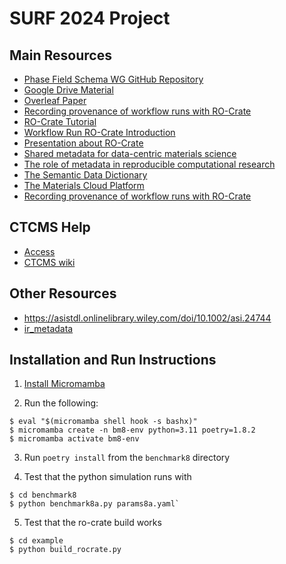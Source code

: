 # SURF 2024 Project

## Main Resources

 - [Phase Field Schema WG GitHub Repository](https://github.com/marda-alliance/phase-field-schema)
 - [Google Drive Material](https://drive.google.com/drive/u/1/folders/1zhUi3A-CXxrkh4gTkLVUOncdqAMIAXND)
 - [Overleaf Paper](https://www.overleaf.com/project/663e34cc1c8095115e0de913)
 - [Recording provenance of workflow runs with RO-Crate](https://doi.org/10.48550/arXiv.2312.07852)
 - [RO-Crate Tutorial](https://www.researchobject.org/packaging_data_with_ro-crate/01-introduction/index.html)
 - [Workflow Run RO-Crate Introduction](https://training.galaxyproject.org/training-material/topics/fair/tutorials/ro-crate-workflow-run-ro-crate/tutorial.html)
 - [Presentation about RO-Crate](https://gallantries.github.io/video-library/videos/ro-crates/intro/slides/)
 - [Shared metadata for data-centric materials science](https://doi.org/10.1038/s41597-023-02501-8)
 - [The role of metadata in reproducible computational research](202404011304-role-of-metadata.md)
 - [The Semantic Data Dictionary](https://doi.org/10.1162/dint_a_00058)
 - [The Materials Cloud Platform](https://doi.org/10.1038/s41597-020-00637-5)
 - [Recording provenance of workflow runs with RO-Crate](https://doi.org/10.48550/arXiv.2312.07852)
 
## CTCMS Help

- [Access](https://ctcms.ipages.nist.gov)
- [CTCMS wiki](https://gitlab.nist.gov/gitlab/ctcms/ctcms.ipages.nist.gov/-/wikis/CTCMS-Wiki)

## Other Resources

- https://asistdl.onlinelibrary.wiley.com/doi/10.1002/asi.24744
- [ir_metadata](https://www.ir-metadata.org)

## Installation and Run Instructions

1) [Install Micromamba](https://mamba.readthedocs.io/en/latest/installation/micromamba-installation.html)

2) Run the following:

```
$ eval "$(micromamba shell hook -s bashx)"
$ micromamba create -n bm8-env python=3.11 poetry=1.8.2
$ micromamba activate bm8-env
```
3) Run `poetry install` from the `benchmark8` directory

4) Test that the python simulation runs with 

```
$ cd benchmark8
$ python benchmark8a.py params8a.yaml`
```

5) Test that the ro-crate build works

```
$ cd example
$ python build_rocrate.py
```
